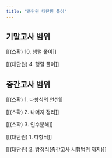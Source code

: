 ```yaml
---
title: "중단원 대단원 풀이"
---
```


## 기말고사 범위

[[(스확) 10. 행렬 풀이]]


[[(대단원) 4. 행렬 풀이]]




## 중간고사 범위


[[(스확) 1. 다항식의 연산]]


[[(스확) 2. 나머지 정리]]


[[(스확) 3. 인수분해]]


[[(대단원) 1. 다항식]]


[[(대단원) 2. 방정식(중간고사 시험범위 까지)]]

